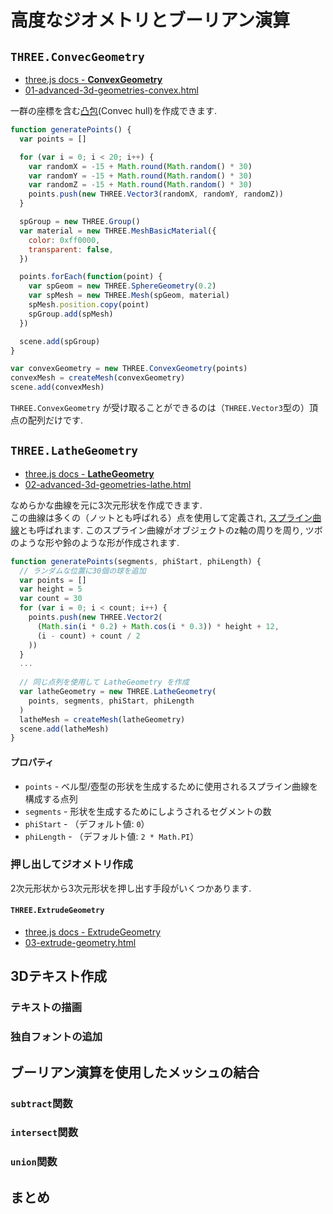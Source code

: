 # 高度なジオメトリとブーリアン演算
## `THREE.ConvecGeometry`
- [three.js docs - __ConvexGeometry__](https://threejs.org/docs/#examples/geometries/ConvexGeometry)
- [01-advanced-3d-geometries-convex.html](https://codepen.io/kesuiket/pen/zzqbJM)

一群の座標を含む[凸包](https://ja.wikipedia.org/wiki/%E5%87%B8%E5%8C%85)(Convec hull)を作成できます.

```js
function generatePoints() {
  var points = []

  for (var i = 0; i < 20; i++) {
    var randomX = -15 + Math.round(Math.random() * 30)
    var randomY = -15 + Math.round(Math.random() * 30)
    var randomZ = -15 + Math.round(Math.random() * 30)
    points.push(new THREE.Vector3(randomX, randomY, randomZ))
  }

  spGroup = new THREE.Group()
  var material = new THREE.MeshBasicMaterial({
    color: 0xff0000,
    transparent: false,
  })

  points.forEach(function(point) {
    var spGeom = new THREE.SphereGeometry(0.2)
    var spMesh = new THREE.Mesh(spGeom, material)
    spMesh.position.copy(point)
    spGroup.add(spMesh)
  })

  scene.add(spGroup)
}
```

```js
var convexGeometry = new THREE.ConvexGeometry(points)
convexMesh = createMesh(convexGeometry)
scene.add(convexMesh)
```

`THREE.ConvexGeometry` が受け取ることができるのは（`THREE.Vector3`型の）頂点の配列だけです.

## `THREE.LatheGeometry`
- [three.js docs - __LatheGeometry__](https://threejs.org/docs/#api/geometries/LatheGeometry)
- [02-advanced-3d-geometries-lathe.html](https://codepen.io/kesuiket/pen/xrVebv)

なめらかな曲線を元に3次元形状を作成できます.<br>
この曲線は多くの（ノットとも呼ばれる）点を使用して定義され, [スプライン曲線](https://ja.wikipedia.org/wiki/%E3%82%B9%E3%83%97%E3%83%A9%E3%82%A4%E3%83%B3%E6%9B%B2%E7%B7%9A)とも呼ばれます.
このスプライン曲線がオブジェクトのz軸の周りを周り, ツボのような形や鈴のような形が作成されます.

```js
function generatePoints(segments, phiStart, phiLength) {
  // ランダムな位置に30個の球を追加
  var points = []
  var height = 5
  var count = 30
  for (var i = 0; i < count; i++) {
    points.push(new THREE.Vector2(
      (Math.sin(i * 0.2) + Math.cos(i * 0.3)) * height + 12,
      (i - count) + count / 2
    ))
  }
  ...
  
  // 同じ点列を使用して LatheGeometry を作成
  var latheGeometry = new THREE.LatheGeometry(
    points, segments, phiStart, phiLength
  )
  latheMesh = createMesh(latheGeometry)
  scene.add(latheMesh)
}
```

#### プロパティ
- `points` - ベル型/壺型の形状を生成するために使用されるスプライン曲線を構成する点列
- `segments` - 形状を生成するためにしようされるセグメントの数
- `phiStart` - （デフォルト値: `0`）
- `phiLength` -  （デフォルト値: `2 * Math.PI`）

### 押し出してジオメトリ作成
2次元形状から3次元形状を押し出す手段がいくつかあります.

#### `THREE.ExtrudeGeometry`
- [three.js docs - ExtrudeGeometry](https://threejs.org/docs/#api/geometries/ExtrudeGeometry)
- [03-extrude-geometry.html](https://codepen.io/kesuiket/pen/awNxEO)

## 3Dテキスト作成
### テキストの描画
### 独自フォントの追加
## ブーリアン演算を使用したメッシュの結合
### `subtract`関数
### `intersect`関数
### `union`関数
## まとめ
